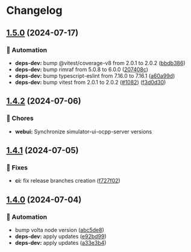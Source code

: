 # Changelog

## [1.5.0](https://github.com/SAP/e-mobility-charging-stations-simulator/compare/webui@v1.4.2...webui@v1.5.0) (2024-07-17)

### 🤖 Automation

- **deps-dev:** bump @vitest/coverage-v8 from 2.0.1 to 2.0.2 ([bbdb386](https://github.com/SAP/e-mobility-charging-stations-simulator/commit/bbdb3861ed14ea52669231e5d372add76c50d65e))
- **deps-dev:** bump rimraf from 5.0.8 to 6.0.0 ([207408c](https://github.com/SAP/e-mobility-charging-stations-simulator/commit/207408cf661a7b8a1d35f8a9aa5ff02104fcd8ba))
- **deps-dev:** bump typescript-eslint from 7.16.0 to 7.16.1 ([a60a99d](https://github.com/SAP/e-mobility-charging-stations-simulator/commit/a60a99dce05328466e9a631ba83a9d527f3b4548))
- **deps-dev:** bump vitest from 2.0.1 to 2.0.2 ([#1082](https://github.com/SAP/e-mobility-charging-stations-simulator/issues/1082)) ([f3d0d30](https://github.com/SAP/e-mobility-charging-stations-simulator/commit/f3d0d30346974ec0e979d53d8a761ce254ba8bb0))

## [1.4.2](https://github.com/SAP/e-mobility-charging-stations-simulator/compare/webui-v1.4.1...webui@v1.4.2) (2024-07-06)

### 🧹 Chores

- **webui:** Synchronize simulator-ui-ocpp-server versions

## [1.4.1](https://github.com/SAP/e-mobility-charging-stations-simulator/compare/ui@v1.4.0...ui@v1.4.1) (2024-07-05)

### 🐞 Fixes

- **ci:** fix release branches creation ([f727f02](https://github.com/SAP/e-mobility-charging-stations-simulator/commit/f727f029cb974cffb38a2c569173730b6b808e3f))

## [1.4.0](https://github.com/SAP/e-mobility-charging-stations-simulator/compare/ui-v1.3.7...ui@v1.4.0) (2024-07-04)

### 🤖 Automation

- bump volta node version ([abc5de8](https://github.com/SAP/e-mobility-charging-stations-simulator/commit/abc5de857ea9e4a27f83d1c2fe60b4618775a540))
- **deps-dev:** apply updates ([e92bd99](https://github.com/SAP/e-mobility-charging-stations-simulator/commit/e92bd991d1f0c43442dd20d7b5e34fd30f9bb136))
- **deps-dev:** apply updates ([a33e3b4](https://github.com/SAP/e-mobility-charging-stations-simulator/commit/a33e3b4129757990b84af075cf9b678506937afb))
